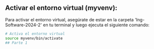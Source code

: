 ## Activar el entorno virtual (myvenv):
Para activar el entorno virtual, asegúrate de estar en la carpeta 'Ing-Software-2024-2' en tu terminal y luego ejecuta el siguiente comando:

```bash
# Activa el entorno virtual
source myvenv/bin/activate
## Parte 1
